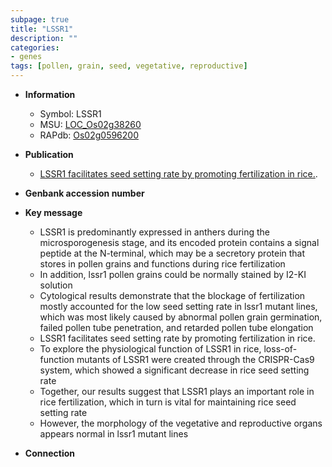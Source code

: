 ```yaml
---
subpage: true
title: "LSSR1"
description: ""
categories:
- genes
tags: [pollen, grain, seed, vegetative, reproductive]
---
```


* **Information**  
    + Symbol: LSSR1  
    + MSU: [LOC_Os02g38260](http://rice.plantbiology.msu.edu/cgi-bin/ORF_infopage.cgi?orf=LOC_Os02g38260)  
    + RAPdb: [Os02g0596200](http://rapdb.dna.affrc.go.jp/viewer/gbrowse_details/irgsp1?name=Os02g0596200)  

* **Publication**  
    + [LSSR1 facilitates seed setting rate by promoting fertilization in rice.](N+Y).

* **Genbank accession number**  

* **Key message**  
    + LSSR1 is predominantly expressed in anthers during the microsporogenesis stage, and its encoded protein contains a signal peptide at the N-terminal, which may be a secretory protein that stores in pollen grains and functions during rice fertilization
    + In addition, lssr1 pollen grains could be normally stained by I2-KI solution
    + Cytological results demonstrate that the blockage of fertilization mostly accounted for the low seed setting rate in lssr1 mutant lines, which was most likely caused by abnormal pollen grain germination, failed pollen tube penetration, and retarded pollen tube elongation
    + LSSR1 facilitates seed setting rate by promoting fertilization in rice.
    + To explore the physiological function of LSSR1 in rice, loss-of-function mutants of LSSR1 were created through the CRISPR-Cas9 system, which showed a significant decrease in rice seed setting rate
    + Together, our results suggest that LSSR1 plays an important role in rice fertilization, which in turn is vital for maintaining rice seed setting rate
    + However, the morphology of the vegetative and reproductive organs appears normal in lssr1 mutant lines

* **Connection**  



